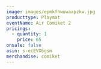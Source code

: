 ```yaml
---
image: images/epmkfhwuwaapzkw.jpg
producttype: Playmat
eventName: Air Comiket 2
pricings:
  - quantity: 1
    price: 65
onsale: false
asin: s-ecEVX6gsm
merchandise: comiket
---
```

